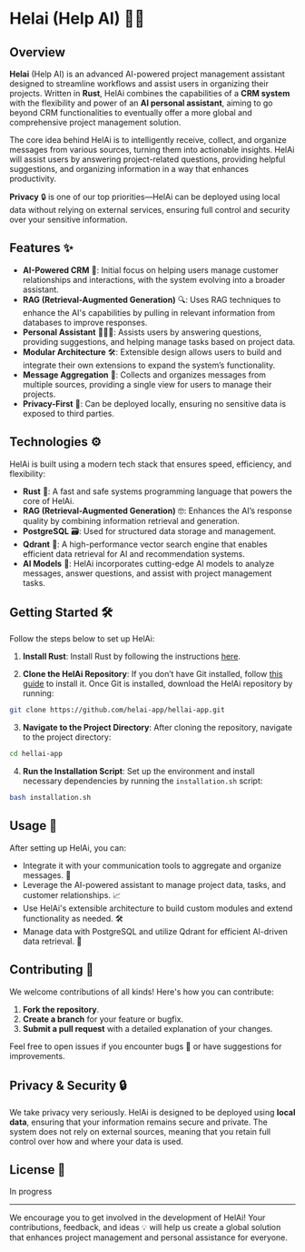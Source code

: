 # Helai (Help AI) 🚀🤖

## Overview

**Helai** (Help AI) is an advanced AI-powered project management assistant designed to streamline workflows and assist users in organizing their projects. Written in **Rust**, HelAi combines the capabilities of a **CRM system** with the flexibility and power of an **AI personal assistant**, aiming to go beyond CRM functionalities to eventually offer a more global and comprehensive project management solution.

The core idea behind HelAi is to intelligently receive, collect, and organize messages from various sources, turning them into actionable insights. HelAi will assist users by answering project-related questions, providing helpful suggestions, and organizing information in a way that enhances productivity.

**Privacy** 🔒 is one of our top priorities—HelAi can be deployed using local data without relying on external services, ensuring full control and security over your sensitive information.

## Features ✨

- **AI-Powered CRM** 🧠: Initial focus on helping users manage customer relationships and interactions, with the system evolving into a broader assistant.
- **RAG (Retrieval-Augmented Generation)** 🔍: Uses RAG techniques to enhance the AI's capabilities by pulling in relevant information from databases to improve responses.
- **Personal Assistant** 👩‍💼🤖: Assists users by answering questions, providing suggestions, and helping manage tasks based on project data.
- **Modular Architecture** 🛠️: Extensible design allows users to build and integrate their own extensions to expand the system’s functionality.
- **Message Aggregation** 📩: Collects and organizes messages from multiple sources, providing a single view for users to manage their projects.
- **Privacy-First** 🔐: Can be deployed locally, ensuring no sensitive data is exposed to third parties.

## Technologies ⚙️

HelAi is built using a modern tech stack that ensures speed, efficiency, and flexibility:

- **Rust** 🦀: A fast and safe systems programming language that powers the core of HelAi.
- **RAG (Retrieval-Augmented Generation)** 🤓: Enhances the AI’s response quality by combining information retrieval and generation.
- **PostgreSQL** 🗃️: Used for structured data storage and management.
- **Qdrant** 🔗: A high-performance vector search engine that enables efficient data retrieval for AI and recommendation systems.
- **AI Models** 🤖: HelAi incorporates cutting-edge AI models to analyze messages, answer questions, and assist with project management tasks.

## Getting Started 🛠️

Follow the steps below to set up HelAi:

1. **Install Rust**: Install Rust by following the instructions [here](https://www.rust-lang.org/tools/install).

2. **Clone the HelAi Repository**: If you don’t have Git installed, follow [this guide](https://git-scm.com/book/en/v2/Getting-Started-Installing-Git) to install it. Once Git is installed, download the HelAi repository by running:

```bash
git clone https://github.com/helai-app/hellai-app.git
```

3. **Navigate to the Project Directory**: After cloning the repository, navigate to the project directory:

```bash
cd hellai-app
```

4. **Run the Installation Script**: Set up the environment and install necessary dependencies by running the `installation.sh` script:

```bash
bash installation.sh
```


## Usage 💼

After setting up HelAi, you can:

- Integrate it with your communication tools to aggregate and organize messages. 📧
- Leverage the AI-powered assistant to manage project data, tasks, and customer relationships. 📈
- Use HelAi's extensible architecture to build custom modules and extend functionality as needed. 🛠️
- Manage data with PostgreSQL and utilize Qdrant for efficient AI-driven data retrieval. 🧠

## Contributing 🤝

We welcome contributions of all kinds! Here's how you can contribute:

1. **Fork the repository**.
2. **Create a branch** for your feature or bugfix.
3. **Submit a pull request** with a detailed explanation of your changes.

Feel free to open issues if you encounter bugs 🐛 or have suggestions for improvements.

## Privacy & Security 🔒

We take privacy very seriously. HelAi is designed to be deployed using **local data**, ensuring that your information remains secure and private. The system does not rely on external sources, meaning that you retain full control over how and where your data is used.

## License 📜

In progress

---

We encourage you to get involved in the development of HelAi! Your contributions, feedback, and ideas 💡 will help us create a global solution that enhances project management and personal assistance for everyone.
